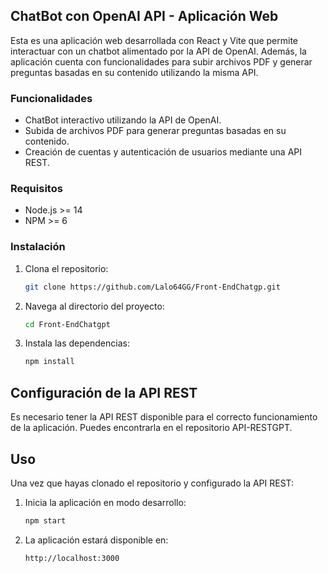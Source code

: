 ## ChatBot con OpenAI API - Aplicación Web

Esta es una aplicación web desarrollada con React y Vite que permite interactuar con un chatbot alimentado por la API de OpenAI. Además, la aplicación cuenta con funcionalidades para subir archivos PDF y generar preguntas basadas en su contenido utilizando la misma API.

### Funcionalidades

- ChatBot interactivo utilizando la API de OpenAI.
- Subida de archivos PDF para generar preguntas basadas en su contenido.
- Creación de cuentas y autenticación de usuarios mediante una API REST.

### Requisitos

- Node.js >= 14
- NPM >= 6

### Instalación

1. Clona el repositorio:

   ```bash
   git clone https://github.com/Lalo64GG/Front-EndChatgp.git

2. Navega al directorio del proyecto:

    ```bash
    cd Front-EndChatgpt

3. Instala las dependencias:

    ```bash
    npm install

## Configuración de la API REST
Es necesario tener la API REST disponible para el correcto funcionamiento de la aplicación. Puedes encontrarla en el repositorio API-RESTGPT.

## Uso

Una vez que hayas clonado el repositorio y configurado la API REST:
1. Inicia la aplicación en modo desarrollo:
    
    ```bash
    npm start

2. La aplicación estará disponible en: 

    ```bash
    http://localhost:3000
